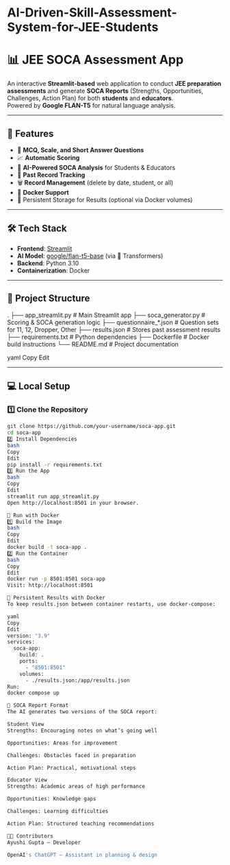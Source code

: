 # AI-Driven-Skill-Assessment-System-for-JEE-Students

# 📊 JEE SOCA Assessment App

An interactive **Streamlit-based** web application to conduct **JEE preparation assessments** and generate **SOCA Reports** (Strengths, Opportunities, Challenges, Action Plan) for both **students** and **educators**.  
Powered by **Google FLAN-T5** for natural language analysis.

---

## 🚀 Features

- 🎯 **MCQ, Scale, and Short Answer Questions**
- 📈 **Automatic Scoring**
- 🧠 **AI-Powered SOCA Analysis** for Students & Educators
- 📜 **Past Record Tracking**
- 🗑 **Record Management** (delete by date, student, or all)
- 🐳 **Docker Support**
- 💾 Persistent Storage for Results (optional via Docker volumes)

---

## 🛠 Tech Stack

- **Frontend**: [Streamlit](https://streamlit.io/)
- **AI Model**: [google/flan-t5-base](https://huggingface.co/google/flan-t5-base) (via 🤗 Transformers)
- **Backend**: Python 3.10
- **Containerization**: Docker

---

## 📂 Project Structure

.
├── app_streamlit.py # Main Streamlit app
├── soca_generator.py # Scoring & SOCA generation logic
├── questionnaire_*.json # Question sets for 11, 12, Dropper, Other
├── results.json # Stores past assessment results
├── requirements.txt # Python dependencies
├── Dockerfile # Docker build instructions
└── README.md # Project documentation

yaml
Copy
Edit

---

## 💻 Local Setup

### 1️⃣ Clone the Repository
```bash
git clone https://github.com/your-username/soca-app.git
cd soca-app
2️⃣ Install Dependencies
bash
Copy
Edit
pip install -r requirements.txt
3️⃣ Run the App
bash
Copy
Edit
streamlit run app_streamlit.py
Open http://localhost:8501 in your browser.

🐳 Run with Docker
1️⃣ Build the Image
bash
Copy
Edit
docker build -t soca-app .
2️⃣ Run the Container
bash
Copy
Edit
docker run -p 8501:8501 soca-app
Visit: http://localhost:8501

💾 Persistent Results with Docker
To keep results.json between container restarts, use docker-compose:

yaml
Copy
Edit
version: "3.9"
services:
  soca-app:
    build: .
    ports:
      - "8501:8501"
    volumes:
      - ./results.json:/app/results.json
Run:
docker compose up

📜 SOCA Report Format
The AI generates two versions of the SOCA report:

Student View
Strengths: Encouraging notes on what’s going well

Opportunities: Areas for improvement

Challenges: Obstacles faced in preparation

Action Plan: Practical, motivational steps

Educator View
Strengths: Academic areas of high performance

Opportunities: Knowledge gaps

Challenges: Learning difficulties

Action Plan: Structured teaching recommendations

🧑‍💻 Contributors
Ayushi Gupta – Developer

OpenAI's ChatGPT – Assistant in planning & design























